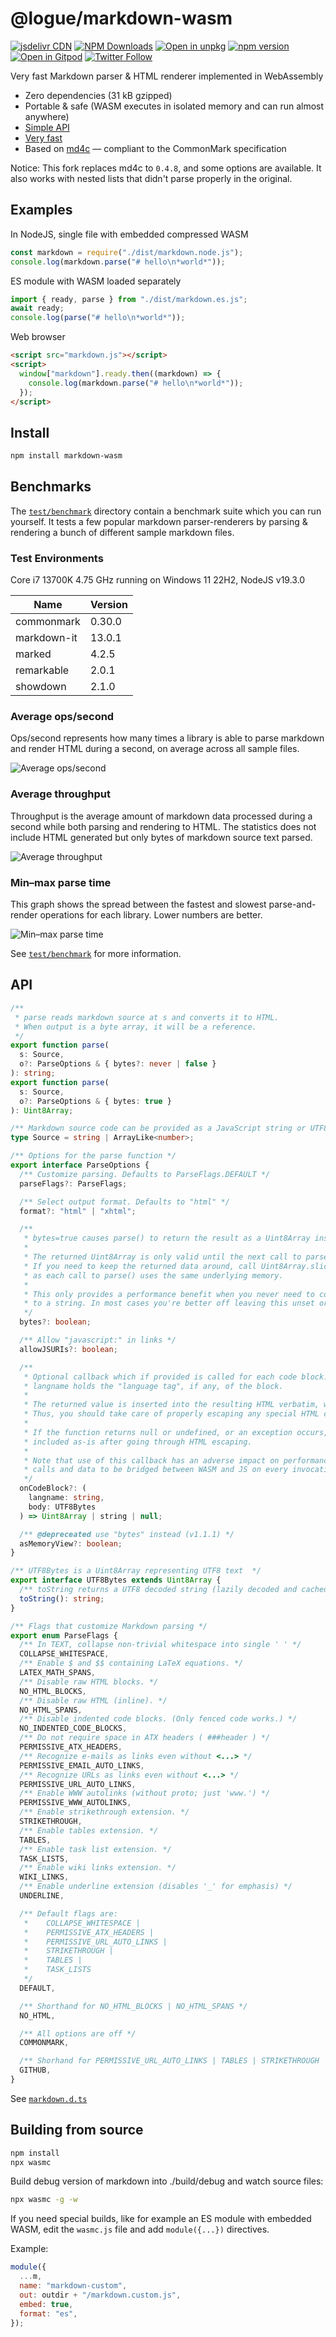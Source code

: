 # @logue/markdown-wasm

[![jsdelivr CDN](https://data.jsdelivr.com/v1/package/npm/@logue/markdown-wasm/badge)](https://www.jsdelivr.com/package/npm/@logue/markdown-wasm)
[![NPM Downloads](https://img.shields.io/npm/dm/@logue/markdown-wasm.svg?style=flat)](https://www.npmjs.com/package/@logue/markdown-wasm)
[![Open in unpkg](https://img.shields.io/badge/Open%20in-unpkg-blue)](https://uiwjs.github.io/npm-unpkg/#/pkg/@logue/markdown-wasm/file/README.md)
[![npm version](https://img.shields.io/npm/v/@logue/markdown-wasm.svg)](https://www.npmjs.com/package/@logue/markdown-wasm)
[![Open in Gitpod](https://shields.io/badge/Open%20in-Gitpod-green?logo=Gitpod)](https://gitpod.io/#https://github.com/logue/@logue/markdown-wasm)
[![Twitter Follow](https://img.shields.io/twitter/follow/logue256?style=plastic)](https://twitter.com/logue256)

Very fast Markdown parser & HTML renderer implemented in WebAssembly

- Zero dependencies (31 kB gzipped)
- Portable & safe (WASM executes in isolated memory and can run almost anywhere)
- [Simple API](#api)
- [Very fast](#benchmarks)
- Based on [md4c](http://github.com/mity/md4c) — compliant to the CommonMark specification

Notice: This fork replaces md4c to `0.4.8`, and some options are available. It also works with nested lists that didn't parse properly in the original.

## Examples

In NodeJS, single file with embedded compressed WASM

```js
const markdown = require("./dist/markdown.node.js");
console.log(markdown.parse("# hello\n*world*"));
```

ES module with WASM loaded separately

```js
import { ready, parse } from "./dist/markdown.es.js";
await ready;
console.log(parse("# hello\n*world*"));
```

Web browser

```html
<script src="markdown.js"></script>
<script>
  window["markdown"].ready.then((markdown) => {
    console.log(markdown.parse("# hello\n*world*"));
  });
</script>
```

## Install

```sh
npm install markdown-wasm
```

## Benchmarks

The [`test/benchmark`](test/benchmark) directory contain a benchmark suite which you can
run yourself. It tests a few popular markdown parser-renderers by parsing & rendering a bunch
of different sample markdown files.

### Test Environments

Core i7 13700K 4.75 GHz running on Windows 11 22H2, NodeJS v19.3.0

| Name        | Version |
| ----------- | ------- |
| commonmark  | 0.30.0  |
| markdown-it | 13.0.1  |
| marked      | 4.2.5   |
| remarkable  | 2.0.1   |
| showdown    | 2.1.0   |

### Average ops/second

Ops/second represents how many times a library is able to parse markdown and render HTML
during a second, on average across all sample files.

![Average ops/second](test/benchmark/results/avg-ops-per-sec.svg)

### Average throughput

Throughput is the average amount of markdown data processed during a second while both parsing
and rendering to HTML. The statistics does not include HTML generated but only bytes of markdown
source text parsed.

![Average throughput](test/benchmark/results/avg-throughput.svg)

### Min–max parse time

This graph shows the spread between the fastest and slowest parse-and-render operations
for each library. Lower numbers are better.

![Min–max parse time](test/benchmark/results/minmax-parse-time.svg)

See [`test/benchmark`](test/benchmark#readme) for more information.

## API

```ts
/**
 * parse reads markdown source at s and converts it to HTML.
 * When output is a byte array, it will be a reference.
 */
export function parse(
  s: Source,
  o?: ParseOptions & { bytes?: never | false }
): string;
export function parse(
  s: Source,
  o?: ParseOptions & { bytes: true }
): Uint8Array;

/** Markdown source code can be provided as a JavaScript string or UTF8 encoded data */
type Source = string | ArrayLike<number>;

/** Options for the parse function */
export interface ParseOptions {
  /** Customize parsing. Defaults to ParseFlags.DEFAULT */
  parseFlags?: ParseFlags;

  /** Select output format. Defaults to "html" */
  format?: "html" | "xhtml";

  /**
   * bytes=true causes parse() to return the result as a Uint8Array instead of a string.
   *
   * The returned Uint8Array is only valid until the next call to parse().
   * If you need to keep the returned data around, call Uint8Array.slice() to make a copy,
   * as each call to parse() uses the same underlying memory.
   *
   * This only provides a performance benefit when you never need to convert the output
   * to a string. In most cases you're better off leaving this unset or false.
   */
  bytes?: boolean;

  /** Allow "javascript:" in links */
  allowJSURIs?: boolean;

  /**
   * Optional callback which if provided is called for each code block.
   * langname holds the "language tag", if any, of the block.
   *
   * The returned value is inserted into the resulting HTML verbatim, without HTML escaping.
   * Thus, you should take care of properly escaping any special HTML characters.
   *
   * If the function returns null or undefined, or an exception occurs, the body will be
   * included as-is after going through HTML escaping.
   *
   * Note that use of this callback has an adverse impact on performance as it casues
   * calls and data to be bridged between WASM and JS on every invocation.
   */
  onCodeBlock?: (
    langname: string,
    body: UTF8Bytes
  ) => Uint8Array | string | null;

  /** @depreceated use "bytes" instead (v1.1.1) */
  asMemoryView?: boolean;
}

/** UTF8Bytes is a Uint8Array representing UTF8 text  */
export interface UTF8Bytes extends Uint8Array {
  /** toString returns a UTF8 decoded string (lazily decoded and cached) */
  toString(): string;
}

/** Flags that customize Markdown parsing */
export enum ParseFlags {
  /** In TEXT, collapse non-trivial whitespace into single ' ' */
  COLLAPSE_WHITESPACE,
  /** Enable $ and $$ containing LaTeX equations. */
  LATEX_MATH_SPANS,
  /** Disable raw HTML blocks. */
  NO_HTML_BLOCKS,
  /** Disable raw HTML (inline). */
  NO_HTML_SPANS,
  /** Disable indented code blocks. (Only fenced code works.) */
  NO_INDENTED_CODE_BLOCKS,
  /** Do not require space in ATX headers ( ###header ) */
  PERMISSIVE_ATX_HEADERS,
  /** Recognize e-mails as links even without <...> */
  PERMISSIVE_EMAIL_AUTO_LINKS,
  /** Recognize URLs as links even without <...> */
  PERMISSIVE_URL_AUTO_LINKS,
  /** Enable WWW autolinks (without proto; just 'www.') */
  PERMISSIVE_WWW_AUTOLINKS,
  /** Enable strikethrough extension. */
  STRIKETHROUGH,
  /** Enable tables extension. */
  TABLES,
  /** Enable task list extension. */
  TASK_LISTS,
  /** Enable wiki links extension. */
  WIKI_LINKS,
  /** Enable underline extension (disables '_' for emphasis) */
  UNDERLINE,

  /** Default flags are:
   *    COLLAPSE_WHITESPACE |
   *    PERMISSIVE_ATX_HEADERS |
   *    PERMISSIVE_URL_AUTO_LINKS |
   *    STRIKETHROUGH |
   *    TABLES |
   *    TASK_LISTS
   */
  DEFAULT,

  /** Shorthand for NO_HTML_BLOCKS | NO_HTML_SPANS */
  NO_HTML,

  /** All options are off */
  COMMONMARK,

  /** Shorhand for PERMISSIVE_URL_AUTO_LINKS | TABLES | STRIKETHROUGH | TASK_LISTS */
  GITHUB,
}
```

See [`markdown.d.ts`](markdown.d.ts)

## Building from source

```sh
npm install
npx wasmc
```

Build debug version of markdown into ./build/debug and watch source files:

```sh
npx wasmc -g -w
```

If you need special builds, like for example an ES module with embedded WASM,
edit the `wasmc.js` file and add `module({...})` directives.

Example:

```js
module({
  ...m,
  name: "markdown-custom",
  out: outdir + "/markdown.custom.js",
  embed: true,
  format: "es",
});
```
